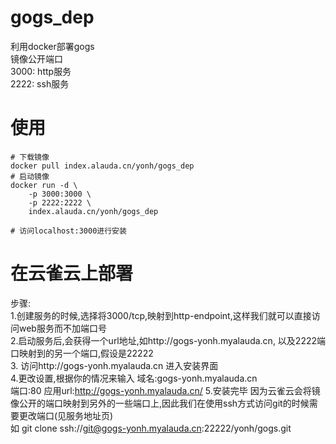 # gogs_dep
利用docker部署gogs  
镜像公开端口  
3000: http服务  
2222: ssh服务  

# 使用  
	# 下载镜像
	docker pull index.alauda.cn/yonh/gogs_dep
	# 启动镜像
	docker run -d \
		-p 3000:3000 \
		-p 2222:2222 \
		index.alauda.cn/yonh/gogs_dep
	
	# 访问localhost:3000进行安装
 
# 在云雀云上部署
步骤:  
1.创建服务的时候,选择将3000/tcp,映射到http-endpoint,这样我们就可以直接访问web服务而不加端口号  
2.启动服务后,会获得一个url地址,如http://gogs-yonh.myalauda.cn, 以及2222端口映射到的另一个端口,假设是22222  
3.	访问http://gogs-yonh.myalauda.cn 进入安装界面  
4.更改设置,根据你的情况来输入
	域名:gogs-yonh.myalauda.cn  
	端口:80
	应用url:http://gogs-yonh.myalauda.cn/
5.安装完毕
	因为云雀云会将镜像公开的端口映射到另外的一些端口上,因此我们在使用ssh方式访问git的时候需要更改端口(见服务地址页)   
	如 git clone ssh://git@gogs-yonh.myalauda.cn:22222/yonh/gogs.git  


